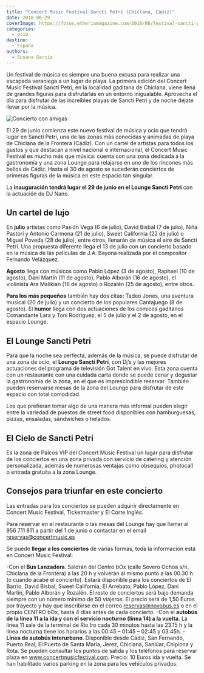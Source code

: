 ```yaml
---
title: "Concert Music Festival Sancti Petri (Chiclana, Cádiz)"
date: 2018-06-29
coverImage: https://fotos.etheriamagazine.com/2018/06/festival-sancti-petri.jpg
categories: 
  - ocio
destino: 
  - España
authors: 
  - Susana García
---
```


Un festival de música es siempre una buena excusa para realizar una escapada veraniega a 
un lugar de playa. La primera edición del Concert Music Festival Sancti Petri, en la 
localidad gaditana de Chiclana, viene llena de grandes figuras para disfrutarlas en un 
entorno inigualable. Aprovecha el día para disfrutar de las increíbles playas de Sancti 
Petri y de noche déjate llevar por la música. 

![Concierto con amigas](https://fotos.etheriamagazine.com/2019/02/Festivales-primavera-concierto.jpg "Concierto con amigas")

El 29 de junio comienza este nuevo festival de música y ocio que tendrá lugar en Sancti 
Petri, una de las zonas más conocidas y animadas de playa de Chiclana de la Frontera 
(Cádiz). Con un cartel de artistas para todos los gustos y que destacan a nivel nacional 
e internacional, el Concert Music Festival es mucho más que música: cuenta con una zona 
dedicada a la gastronomía y una zona Lounge para relajarse en uno de los rincones más 
bellos de Cádiz. Hasta el 30 de agosto se sucederán conciertos de primeras figuras de la 
música en este espacio tan singular. 

La **inauguración tendrá lugar el 29 de junio en el Lounge Sancti Petri** con la 
actuación de DJ Nano. 

## Un cartel de lujo

En **julio** artistas como Pasión Vega (6 de julio), David Bisbal (7 de julio), Niña 
Pastori y Antonio Carmona (21 de julio), Sweet California (22 de julio) o Miguel Poveda 
(28 de julio), entre otros, llenarán de música el aire de Sancti Petri. Una propuesta 
diferente llega el 13 de julio con un concierto basado en la música de las películas de 
J.A. Bayona realizada por el compositor Fernando Velázquez. 

**Agosto** llega con músicos como Pablo López (3 de agosto), Raphael (10 de agosto), 
Dani Martín (11 de agosto), Pablo Alborán (16 de agosto), el violinista Ara Malikian (18 
de agosto) o Rozalén (25 de agosto), entre otros. 

**Para los más pequeños** también hay dos citas: Tadeo Jones, una aventura musical (20 
de julio) y un concierto de los populares Cantajuego (8 de agosto). El **humor** llega 
con dos actuaciones de los cómicos gaditanos Comandante Lara y Toni Rodríguez, el 5 de 
julio y el 2 de agosto, en el espacio Lounge. 

## El Lounge Sancti Petri

Para que la noche sea perfecta, además de la música, se puede disfrutar de una zona de 
ocio, el **Lounge Sancti Petri**, con Dj’s y las mejores actuaciones del programa de 
televisión Got Talent en vivo. Esta zona cuenta con un restaurante con una cuidada carta 
donde se puede cenar y degustar la gastronomía de la zona, en el que es imprescindible 
reservar. También pueden reservarse mesas de la zona del Lounge para disfrutar de este 
espacio con total comodidad. 

Los que prefieran tomar algo de una manera más informal pueden elegir entre la variedad 
de puestos de street food disponibles con hamburguesas, pizzas, ensaladas, sándwiches o 
helados. 

## El Cielo de Sancti Petri

Es la zona de Palcos VIP del Concert Music Festival un lugar para disfrutar de los 
conciertos en una zona privada con servicio de catering y atención personalizada, además 
de numerosas ventajas como obsequios, photocall o entrada gratuita a la zona Lounge. 

## Consejos para triunfar en este concierto

Las entradas para los conciertos se pueden adquirir directamente en Concert Music 
Festival, Ticketmaster y El Corte Inglés. 

Para reservar en el restaurante o las mesas del Lounge hay que llamar al 956 711 811 a 
partir del 1 de junio o contactar en el email reservas@concertmusic.es 

Se puede **llegar a los conciertos** de varias formas, toda la información está en 
Concert Music Festival: 

\-Con el **Bus Lanzadera**. Saldrán del Centro bOx (calle Severo Ochoa s/n, Chiclana de 
la Frontera) a las 20 h y volverán al mismo punto a las 00.30 h (o cuando acabe el 
concierto). Estará disponible para los conciertos de El Barrio, David Bisbal, Sweet 
California, El Arrebato, Pablo López, Dani Martín, Pablo Alborán y Rozalén. El resto de 
conciertos será bajo demanda siempre con un número mínimo de 50 viajeros. El precio será 
de 1,50 Euros por trayecto y hay que inscribirse en el correo reservas@novobus.es o en 
el propio CENTRO bOx, hasta 4 días antes de cada concierto. \-Con el **autobús de la 
línea 11 a la ida y con el servicio nocturno (línea 14) a la vuelta**. La línea 11 sale 
de la terminal de Río Iro cada 30 minutos hasta las 23.15 h y la línea nocturna tiene 
los horarios a las 00:45 – 01:45 – 02:45 y 03:45h. \- **Línea de autobús interurbano**. 
Disponible desde Cádiz, San Fernando, Puerto Real, El Puerto de Santa María, Jerez, 
Chiclana, Sanlúar, Chipiona y Rota. Se pueden consultar los puntos de salida y los 
teléfonos para reservar plaza en www.concertmusicfestival.com. Precio: 10 Euros ida y 
vuelta. Se han habilitado varios parking en la zona para los vehículos privados.
